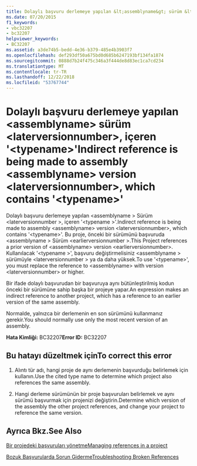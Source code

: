 ```yaml
---
title: Dolaylı başvuru derlemeye yapılan &lt;assemblyname&gt; sürüm &lt;laterversionnumber&gt;, içeren '&lt;typename&gt;'
ms.date: 07/20/2015
f1_keywords:
- vbc32207
- bc32207
helpviewer_keywords:
- BC32207
ms.assetid: a3de74b5-bedd-4e36-b379-485e4b3903f7
ms.openlocfilehash: def293df50a675bd0d685b6247193bf134fa1874
ms.sourcegitcommit: 0888d7b24f475c346a3f444de8d83ec1ca7cd234
ms.translationtype: MT
ms.contentlocale: tr-TR
ms.lasthandoff: 12/22/2018
ms.locfileid: "53767744"
---
```

# <a name="indirect-reference-is-being-made-to-assembly-ltassemblynamegt-version-ltlaterversionnumbergt-which-contains-lttypenamegt"></a><span data-ttu-id="645b0-102">Dolaylı başvuru derlemeye yapılan &lt;assemblyname&gt; sürüm &lt;laterversionnumber&gt;, içeren '&lt;typename&gt;'</span><span class="sxs-lookup"><span data-stu-id="645b0-102">Indirect reference is being made to assembly &lt;assemblyname&gt; version &lt;laterversionnumber&gt;, which contains '&lt;typename&gt;'</span></span>
<span data-ttu-id="645b0-103">Dolaylı başvuru derlemeye yapılan \<assemblyname > Sürüm \<laterversionnumber >, içeren '\<typename >'.</span><span class="sxs-lookup"><span data-stu-id="645b0-103">Indirect reference is being made to assembly \<assemblyname> version \<laterversionnumber>, which contains '\<typename>'.</span></span> <span data-ttu-id="645b0-104">Bu proje, önceki bir sürümünü başvuruda \<assemblyname > Sürüm \<earlierversionnumber >.</span><span class="sxs-lookup"><span data-stu-id="645b0-104">This Project references a prior version of \<assemblyname> version \<earlierversionnumber>.</span></span> <span data-ttu-id="645b0-105">Kullanılacak '\<typename >', başvuru değiştirmelisiniz \<assemblyname > sürümüyle \<laterversionnumber > ya da daha yüksek.</span><span class="sxs-lookup"><span data-stu-id="645b0-105">To use '\<typename>', you must replace the reference to \<assemblyname> with version \<laterversionnumber> or higher.</span></span>  
  
 <span data-ttu-id="645b0-106">Bir ifade dolaylı başvurudan bir başvuruya aynı bütünleştirilmiş kodun önceki bir sürümüne sahip başka bir projeye yapar.</span><span class="sxs-lookup"><span data-stu-id="645b0-106">An expression makes an indirect reference to another project, which has a reference to an earlier version of the same assembly.</span></span>  
  
 <span data-ttu-id="645b0-107">Normalde, yalnızca bir derlemenin en son sürümünü kullanmanız gerekir.</span><span class="sxs-lookup"><span data-stu-id="645b0-107">You should normally use only the most recent version of an assembly.</span></span>  
  
 <span data-ttu-id="645b0-108">**Hata Kimliği:** BC32207</span><span class="sxs-lookup"><span data-stu-id="645b0-108">**Error ID:** BC32207</span></span>  
  
## <a name="to-correct-this-error"></a><span data-ttu-id="645b0-109">Bu hatayı düzeltmek için</span><span class="sxs-lookup"><span data-stu-id="645b0-109">To correct this error</span></span>  
  
1.  <span data-ttu-id="645b0-110">Alıntı tür adı, hangi proje de aynı derlemenin başvurduğu belirlemek için kullanın.</span><span class="sxs-lookup"><span data-stu-id="645b0-110">Use the cited type name to determine which project also references the same assembly.</span></span>  
  
2.  <span data-ttu-id="645b0-111">Hangi derleme sürümünün bir proje başvuruları belirlemek ve aynı sürümü başvurmak için projenizi değiştirin.</span><span class="sxs-lookup"><span data-stu-id="645b0-111">Determine which version of the assembly the other project references, and change your project to reference the same version.</span></span>  
  
## <a name="see-also"></a><span data-ttu-id="645b0-112">Ayrıca Bkz.</span><span class="sxs-lookup"><span data-stu-id="645b0-112">See Also</span></span>  
 [<span data-ttu-id="645b0-113">Bir projedeki başvuruları yönetme</span><span class="sxs-lookup"><span data-stu-id="645b0-113">Managing references in a project</span></span>](/visualstudio/ide/managing-references-in-a-project)  
   
 [<span data-ttu-id="645b0-114">Bozuk Başvurularda Sorun Giderme</span><span class="sxs-lookup"><span data-stu-id="645b0-114">Troubleshooting Broken References</span></span>](/visualstudio/ide/troubleshooting-broken-references)
